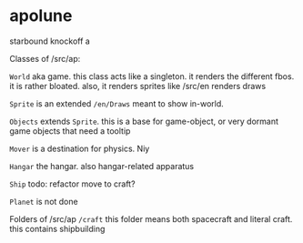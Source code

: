 # apolune
starbound knockoff
a

Classes of /src/ap:

`World` aka game. this class acts like a singleton. it renders the different fbos. it is rather bloated. also, it renders sprites like /src/en renders draws

`Sprite` is an extended `/en/Draws` meant to show in-world.

`Objects` extends `Sprite`. this is a base for game-object, or very dormant game objects that need a tooltip

`Mover` is a destination for physics. Niy

`Hangar` the hangar. also hangar-related apparatus

`Ship` todo: refactor move to craft?

`Planet` is not done

Folders of /src/ap
`/craft` this folder means both spacecraft and literal craft. this contains shipbuilding
